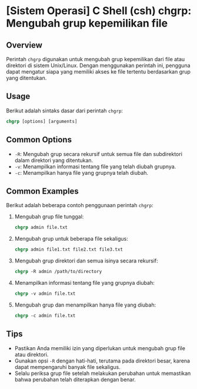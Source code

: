 # [Sistem Operasi] C Shell (csh) chgrp: Mengubah grup kepemilikan file

## Overview
Perintah `chgrp` digunakan untuk mengubah grup kepemilikan dari file atau direktori di sistem Unix/Linux. Dengan menggunakan perintah ini, pengguna dapat mengatur siapa yang memiliki akses ke file tertentu berdasarkan grup yang ditentukan.

## Usage
Berikut adalah sintaks dasar dari perintah `chgrp`:

```csh
chgrp [options] [arguments]
```

## Common Options
- `-R`: Mengubah grup secara rekursif untuk semua file dan subdirektori dalam direktori yang ditentukan.
- `-v`: Menampilkan informasi tentang file yang telah diubah grupnya.
- `-c`: Menampilkan hanya file yang grupnya telah diubah.

## Common Examples
Berikut adalah beberapa contoh penggunaan perintah `chgrp`:

1. Mengubah grup file tunggal:
   ```csh
   chgrp admin file.txt
   ```

2. Mengubah grup untuk beberapa file sekaligus:
   ```csh
   chgrp admin file1.txt file2.txt file3.txt
   ```

3. Mengubah grup direktori dan semua isinya secara rekursif:
   ```csh
   chgrp -R admin /path/to/directory
   ```

4. Menampilkan informasi tentang file yang grupnya diubah:
   ```csh
   chgrp -v admin file.txt
   ```

5. Mengubah grup dan menampilkan hanya file yang diubah:
   ```csh
   chgrp -c admin file.txt
   ```

## Tips
- Pastikan Anda memiliki izin yang diperlukan untuk mengubah grup file atau direktori.
- Gunakan opsi `-R` dengan hati-hati, terutama pada direktori besar, karena dapat mempengaruhi banyak file sekaligus.
- Selalu periksa grup file setelah melakukan perubahan untuk memastikan bahwa perubahan telah diterapkan dengan benar.